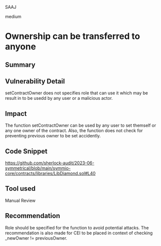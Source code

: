 SAAJ

medium

# Ownership can be transferred to anyone

## Summary

## Vulnerability Detail
setContractOwner does not specifies role that can use it which may be result in to be usedd by any user or a malicious actor.

## Impact
The function setContractOwner can be used by any user to set themself or any one owner of the contract. Also, the function does not check for preventing previous owner to be set accidently.

## Code Snippet
https://github.com/sherlock-audit/2023-06-symmetrical/blob/main/symmio-core/contracts/libraries/LibDiamond.sol#L40


## Tool used

Manual Review

## Recommendation
Role should be specified for the function to avoid potential attacks. The recommendation is also made for CEI to  be placed in context of checking _newOwner != previousOwner.
